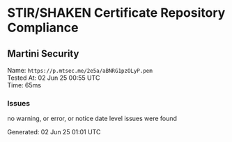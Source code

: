 # STIR/SHAKEN Certificate Repository Compliance

## Martini Security

Name: `https://p.mtsec.me/2e5a/aBNRG1pzOLyP.pem`\
Tested At: 02 Jun 25 00:55 UTC\
Time: 65ms

### Issues

no warning, or error, or notice date level issues were found

Generated: 02 Jun 25 01:01 UTC